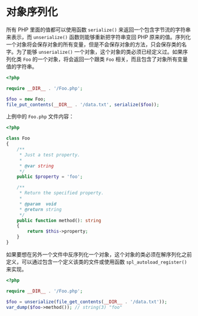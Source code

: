 # 对象序列化

所有 PHP 里面的值都可以使用函数 `serialize()` 来返回一个包含字节流的字符串来表示，而 `unserialize()` 函数则能够重新把字符串变回 PHP 原来的值。序列化一个对象将会保存对象的所有变量，但是不会保存对象的方法，只会保存类的名字。为了能够 `unserialize()` 一个对象，这个对象的类必须已经定义过。如果序列化类 `Foo` 的一个对象，将会返回一个跟类 `Foo` 相关，而且包含了对象所有变量值的字符串。

```php
<?php

require __DIR__ . '/Foo.php';

$foo = new Foo;
file_put_contents(__DIR__ . '/data.txt', serialize($foo));

```

上例中的 `Foo.php` 文件内容：

```php
<?php

class Foo
{
    /**
     * Just a test property.
     *
     * @var string
     */
    public $property = 'foo';

    /**
     * Return the specified property.
     *
     * @param  void
     * @return string
     */
    public function method(): string
    {
        return $this->property;
    }
}

```

如果要想在另外一个文件中反序列化一个对象，这个对象的类必须在解序列化之前定义，可以通过包含一个定义该类的文件或使用函数 `spl_autoload_register()` 来实现。

```php
<?php

require __DIR__ . '/Foo.php';

$foo = unserialize(file_get_contents(__DIR__ . '/data.txt'));
var_dump($foo->method()); // string(3) "foo"

```

